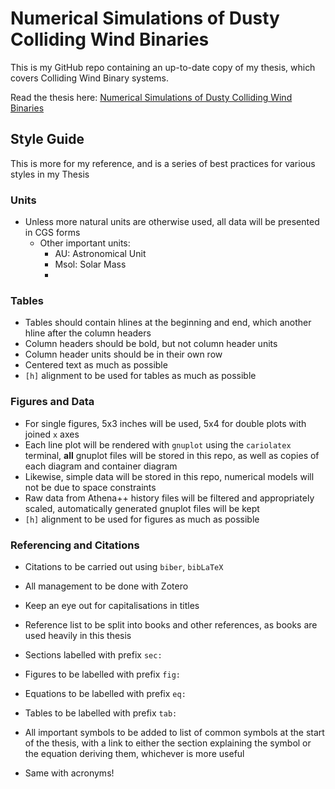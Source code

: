 # Numerical Simulations of Dusty Colliding Wind Binaries

This is my GitHub repo containing an up-to-date copy of my thesis, which covers Colliding Wind Binary systems.

Read the thesis here: [Numerical Simulations of Dusty Colliding Wind Binaries](https://raw.githubusercontent.com/atomsite/Thesis/master/Thesis.pdf)

## Style Guide

This is more for my reference, and is a series of best practices for various styles in my Thesis

### Units
- Unless more natural units are otherwise used, all data will be presented in CGS forms
  - Other important units:
    - AU: Astronomical Unit
    - Msol: Solar Mass
    - 

### Tables
- Tables should contain hlines at the beginning and end, which another hline after the column headers
- Column headers should be bold, but not column header units
- Column header units should be in their own row
- Centered text as much as possible
- `[h]` alignment to be used for tables as much as possible

### Figures and Data
- For single figures, 5x3 inches will be used, 5x4 for double plots with joined `x` axes
- Each line plot will be rendered with `gnuplot` using the `cariolatex` terminal, **all** gnuplot files will be stored in this repo, as well as copies of each diagram and container diagram
- Likewise, simple data will be stored in this repo, numerical models will not be due to space constraints
- Raw data from Athena++ history files will be filtered and appropriately scaled, automatically generated gnuplot files will be kept
- `[h]` alignment to be used for figures as much as possible

### Referencing and Citations
- Citations to be carried out using `biber`, `bibLaTeX`
- All management to be done with Zotero
- Keep an eye out for capitalisations in titles
- Reference list to be split into books and other references, as books are used heavily in this thesis

- Sections labelled with prefix `sec:`
- Figures to be labelled with prefix `fig:`
- Equations to be labelled with prefix `eq:`
- Tables to be labelled with prefix `tab:`

- All important symbols to be added to list of common symbols at the start of the thesis, with a link to either the section explaining the symbol or the equation deriving them, whichever is more useful
- Same with acronyms!